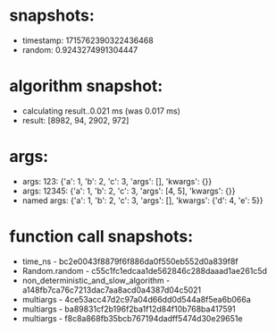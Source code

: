 # snapshots:

 * timestamp: 1715762390322436468
 * random: 0.9243274991304447

# algorithm snapshot:

 * calculating result..0.021 ms (was 0.017 ms)
 * result: [8982, 94, 2902, 972]

# args:

 * args: 123: {'a': 1, 'b': 2, 'c': 3, 'args': [], 'kwargs': {}}
 * args: 12345: {'a': 1, 'b': 2, 'c': 3, 'args': [4, 5], 'kwargs': {}}
 * named args: {'a': 1, 'b': 2, 'c': 3, 'args': [], 'kwargs': {'d': 4, 'e': 5}}

# function call snapshots:

 * time_ns - bc2e0043f8879f6f886da0f550eb552d0a839f8f
 * Random.random - c55c1fc1edcaa1de562846c288daaad1ae261c5d
 * non_deterministic_and_slow_algorithm - a148fb7ca76c7213dac7aa8acd0a4387d04c5021
 * multiargs - 4ce53acc47d2c97a04d66dd0d544a8f5ea6b066a
 * multiargs - ba89831cf2b196f2ba1f12d84f10b768ba417591
 * multiargs - f8c8a868fb35bcb767194dadff5474d30e29651e
